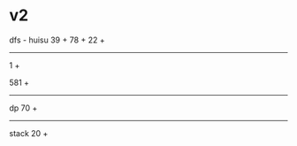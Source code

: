﻿# v2
 
dfs - huisu
39     +
78     +
22     +

------------------
1      +

581    +        

------------------
dp
70     +

-----------------
stack
20     +
